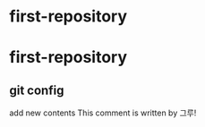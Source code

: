 # first-repository
# first-repository
## git config
add new contents
This comment is written by 그루!
